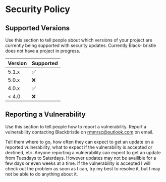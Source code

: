 # Security Policy

## Supported Versions

Use this section to tell people about which versions of your project
are currently being supported with security updates. Currently Black-
bristle does not have a project in progress.

| Version | Supported          |
| ------- | ------------------ |
| 5.1.x   | :white_check_mark: |
| 5.0.x   | :x:                |
| 4.0.x   | :white_check_mark: |
| < 4.0   | :x:                |

## Reporting a Vulnerability

Use this section to tell people how to report a vulnerability. Report
a vulnerability contacting Blackbristle on rmmrsc@outlook.com on email.


Tell them where to go, how often they can expect to get an update on a
reported vulnerability, what to expect if the vulnerability is accepted
or declined, etc. Anyone reporting a vulnerability can expect to get an
update from Tuesdays to Saterdays. However updates may not be availible
for a few days or even weeks at a time. If the vulnerability is accepted
I will check out the problem as soon as I can, try my best to resolve it,
but I may not be able to do anything about it.

